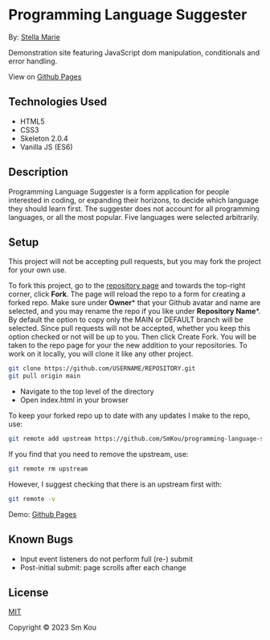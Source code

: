 # Programming Language Suggester

By: [Stella Marie](http://smkou.com)

Demonstration site featuring JavaScript dom manipulation, conditionals and error handling.

View on [Github Pages](https://smkou.github.io/programming-language-suggester/)

## Technologies Used

- HTML5
- CSS3
- Skeleton 2.0.4
- Vanilla JS (ES6)

## Description

Programming Language Suggester is a form application for people interested in coding, or expanding their horizons, to decide which language they should learn first. The suggester does not account for all programming languages, or all the most popular. Five languages were selected arbitrarily.

## Setup

This project will not be accepting pull requests, but you may fork the project for your own use.

To fork this project, go to the [repository page](https://github.com/SmKou/programming-language-suggester) and towards the top-right corner, click **Fork**. The page will reload the repo to a form for creating a forked repo. Make sure under **Owner*** that your Github avatar and name are selected, and you may rename the repo if you like under **Repository Name***. By default the option to copy only the MAIN or DEFAULT branch will be selected. Since pull requests will not be accepted, whether you keep this option checked or not will be up to you. Then click Create Fork. You will be taken to the repo page for your the new addition to your repositories. To work on it locally, you will clone it like any other project.

```bash
git clone https://github.com/USERNAME/REPOSITORY.git
git pull origin main
```

- Navigate to the top level of the directory
- Open index.html in your browser

To keep your forked repo up to date with any updates I make to the repo, use: 

```bash
git remote add upstream https://github.com/SmKou/programming-language-suggester.git
```

If you find that you need to remove the upstream, use:

```bash
git remote rm upstream
```

However, I suggest checking that there is an upstream first with:

```bash
git remote -v
```

Demo: [Github Pages](https://smkou.github.io/programming-language-suggester/)

## Known Bugs

- Input event listeners do not perform full (re-) submit
- Post-initial submit: page scrolls after each change

## License

[MIT](https://choosealicense.com/licenses/mit/)

Copyright © 2023 Sm Kou
